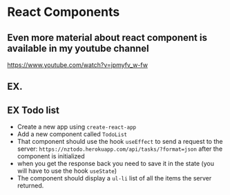 # React Components

## Even more material about react component is available in my youtube channel

https://www.youtube.com/watch?v=jpmyfv_w-fw

## EX.

## EX Todo list

- Create a new app using `create-react-app`
- Add a new component called `TodoList`
- That component should use the hook `useEffect` to send a request to the server: `https://nztodo.herokuapp.com/api/tasks/?format=json` after the component is initialized
- when you get the response back you need to save it in the state (you will have to use the hook `useState`)
- The component should display a `ul-li` list of all the items the server returned.
